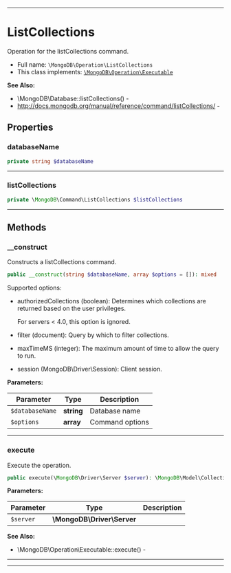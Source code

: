 ***

# ListCollections

Operation for the listCollections command.



* Full name: `\MongoDB\Operation\ListCollections`
* This class implements:
[`\MongoDB\Operation\Executable`](./Executable.md)

**See Also:**

* \MongoDB\Database::listCollections() - 
* http://docs.mongodb.org/manual/reference/command/listCollections/ - 



## Properties


### databaseName



```php
private string $databaseName
```






***

### listCollections



```php
private \MongoDB\Command\ListCollections $listCollections
```






***

## Methods


### __construct

Constructs a listCollections command.

```php
public __construct(string $databaseName, array $options = []): mixed
```

Supported options:

* authorizedCollections (boolean): Determines which collections are
  returned based on the user privileges.

  For servers < 4.0, this option is ignored.

* filter (document): Query by which to filter collections.

* maxTimeMS (integer): The maximum amount of time to allow the query to
  run.

* session (MongoDB\Driver\Session): Client session.






**Parameters:**

| Parameter | Type | Description |
|-----------|------|-------------|
| `$databaseName` | **string** | Database name |
| `$options` | **array** | Command options |




***

### execute

Execute the operation.

```php
public execute(\MongoDB\Driver\Server $server): \MongoDB\Model\CollectionInfoIterator
```








**Parameters:**

| Parameter | Type | Description |
|-----------|------|-------------|
| `$server` | **\MongoDB\Driver\Server** |  |



**See Also:**

* \MongoDB\Operation\Executable::execute() - 

***


***

